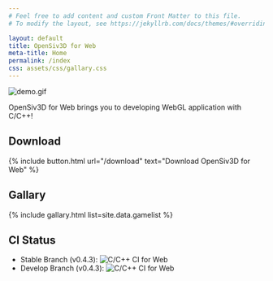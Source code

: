 ```yaml
---
# Feel free to add content and custom Front Matter to this file.
# To modify the layout, see https://jekyllrb.com/docs/themes/#overriding-theme-defaults

layout: default
title: OpenSiv3D for Web
meta-title: Home
permalink: /index
css: assets/css/gallary.css
---
```


![demo.gif](https://github.com/Siv3D/OpenSiv3D/raw/master/doc/images/demo.gif)

OpenSiv3D for Web brings you to developing WebGL application with C/C++!

## Download

{% include button.html url="/download" text="Download OpenSiv3D for Web" %}

## Gallary

{% include gallary.html list=site.data.gamelist %}

## CI Status

- Stable Branch (v0.4.3): ![C/C++ CI for Web](https://github.com/nokotan/OpenSiv3D/workflows/C/C++%20CI%20for%20Web/badge.svg)
- Develop Branch (v0.4.3): ![C/C++ CI for Web](https://github.com/nokotan/OpenSiv3D/workflows/C/C++%20CI%20for%20Web/badge.svg?branch=web_develop)
